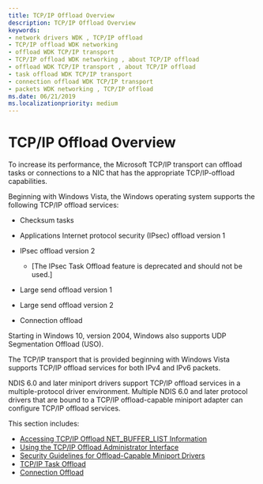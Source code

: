 ```yaml
---
title: TCP/IP Offload Overview
description: TCP/IP Offload Overview
keywords:
- network drivers WDK , TCP/IP offload
- TCP/IP offload WDK networking
- offload WDK TCP/IP transport
- TCP/IP offload WDK networking , about TCP/IP offload
- offload WDK TCP/IP transport , about TCP/IP offload
- task offload WDK TCP/IP transport
- connection offload WDK TCP/IP transport
- packets WDK networking , TCP/IP offload
ms.date: 06/21/2019
ms.localizationpriority: medium
---
```


# TCP/IP Offload Overview

To increase its performance, the Microsoft TCP/IP transport can offload tasks or connections to a NIC that has the appropriate TCP/IP-offload capabilities.

Beginning with Windows Vista, the Windows operating system supports the following TCP/IP offload services:

-   Checksum tasks

-   Applications Internet protocol security (IPsec) offload version 1

-   IPsec offload version 2
    - \[The IPsec Task Offload feature is deprecated and should not be used.\]

-   Large send offload version 1

-   Large send offload version 2

-   Connection offload

Starting in Windows 10, version 2004, Windows also supports UDP Segmentation Offload (USO).

The TCP/IP transport that is provided beginning with Windows Vista supports TCP/IP offload services for both IPv4 and IPv6 packets.

NDIS 6.0 and later miniport drivers support TCP/IP offload services in a multiple-protocol driver environment. Multiple NDIS 6.0 and later protocol drivers that are bound to a TCP/IP offload-capable miniport adapter can configure TCP/IP offload services.

This section includes:

-   [Accessing TCP/IP Offload NET\_BUFFER\_LIST Information](accessing-tcp-ip-offload-net-buffer-list-information.md)
-   [Using the TCP/IP Offload Administrator Interface](using-the-tcp-ip-offload-administrator-interface.md)
-   [Security Guidelines for Offload-Capable Miniport Drivers](security-guidelines-for-offload-capable-miniport-drivers.md)
-   [TCP/IP Task Offload](task-offload.md)
-   [Connection Offload](connection-offload.md)

 

 






